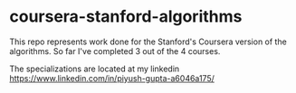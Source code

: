 # coursera-stanford-algorithms

This repo represents work done for the Stanford's Coursera version of the algorithms. So far I've completed 3 out of the 4 courses.

The specializations are located at my linkedin https://www.linkedin.com/in/piyush-gupta-a6046a175/
